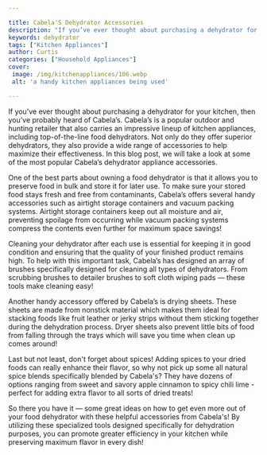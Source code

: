 ```yaml
---

title: Cabela'S Dehydrator Accessories
description: "If you’ve ever thought about purchasing a dehydrator for your kitchen, then you’ve probably heard of Cabela’s. Cabela’s is a popul...lets find out"
keywords: dehydrator
tags: ["Kitchen Appliances"]
author: Curtis
categories: ["Household Appliances"]
cover: 
 image: /img/kitchenappliances/106.webp
 alt: 'a handy kitchen appliances being used'

---
```


If you’ve ever thought about purchasing a dehydrator for your kitchen, then you’ve probably heard of Cabela’s. Cabela’s is a popular outdoor and hunting retailer that also carries an impressive lineup of kitchen appliances, including top-of-the-line food dehydrators. Not only do they offer superior dehydrators, they also provide a wide range of accessories to help maximize their effectiveness. In this blog post, we will take a look at some of the most popular Cabela’s dehydrator appliance accessories. 

One of the best parts about owning a food dehydrator is that it allows you to preserve food in bulk and store it for later use. To make sure your stored food stays fresh and free from contaminants, Cabela’s offers several handy accessories such as airtight storage containers and vacuum packing systems. Airtight storage containers keep out all moisture and air, preventing spoilage from occurring while vacuum packing systems compress the contents even further for maximum space savings! 

Cleaning your dehydrator after each use is essential for keeping it in good condition and ensuring that the quality of your finished product remains high. To help with this important task, Cabela’s has designed an array of brushes specifically designed for cleaning all types of dehydrators. From scrubbing brushes to detailer brushes to soft cloth wiping pads — these tools make cleaning easy! 

Another handy accessory offered by Cabela’s is drying sheets. These sheets are made from nonstick material which makes them ideal for stacking foods like fruit leather or jerky strips without them sticking together during the dehydration process. Dryer sheets also prevent little bits of food from falling through the trays which will save you time when clean up comes around! 

Last but not least, don't forget about spices! Adding spices to your dried foods can really enhance their flavor, so why not pick up some all natural spice blends specifically blended by Cabela's? They have dozens of options ranging from sweet and savory apple cinnamon to spicy chili lime - perfect for adding extra flavor to all sorts of dried treats! 

 So there you have it — some great ideas on how to get even more out of your food dehydrator with these helpful accessories from Cabela's! By utilizing these specialized tools designed specifically for dehydration purposes, you can promote greater efficiency in your kitchen while preserving maximum flavor in every dish!
